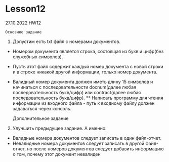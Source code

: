 # Lesson12
27.10.2022 HW12

    Основное задание
1. Допустим есть txt файл с номерами документов.
* Номером документа является строка, состоящая из букв и цифр(без служебных символов).
* Пусть этот файл содержит каждый номер документа с новой строки и в строке никакой другой информации, только номер документа.
* Валидный номер документа должен иметь длину 15 символов и начинаться с последовательности docnum(далее любая последовательность букв/цифр) или contract(далее любая последовательность букв/цифр).
** Написать программу для чтения информации из входного файла - путь к входному файлу должен задаваться через консоль.

  Дополнительное задание
2. Улучшить предыдущее задание. А именно:
* Валидные номера документов следует записать в один файл-отчет.
* Невалидные номера документов следует записать в другой файл-отчет, но после номеров документов следует добавить информацию о том, почему этот документ невалиден
